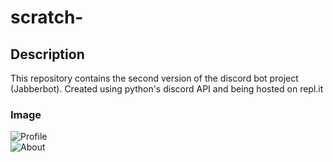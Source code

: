# scratch-

## Description  

  This repository contains the second version of the discord bot project (Jabberbot). 
  Created using python's discord API and being hosted on repl.it  
  
### Image  

  ![Profile](https://cdn.discordapp.com/avatars/711514506978918440/3fcbfe6b9eb8ff4ca342bed9a33ff0e2.webp?size=80)  
  ![About](https://cdn.discordapp.com/attachments/817061505802960936/922404647635935322/unknown.png)
